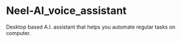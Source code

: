 # Neel-AI_voice_assistant
Desktop based A.I. assistant that helps you automate regular tasks on computer.

